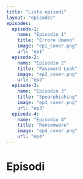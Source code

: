 ```yaml
---
title: "Lista episodi"
layout: "episodes"
episodes:
  episode-1:
    name: "Episodio 1"
    title: "Errore Umano"
    image: "ep1_cover.png"
    url: "ep1"
  episode-2:
    name: "Episodio 2"
    title: "Password Leak" 
    image: "ep2_cover.png"
    url: "ep2"
  episode-3:
    name: "Episodio 3"
    title: "Spearphishing"
    image: "ep3_cover.png"
    url: "ep3"
  episode-4:
    name: "Episodio 4"
    title: "Ransomware" 
    image: "ep4_cover.png"
    url: "ep4"
---
```


<h1 class="otherpages">Episodi</h1>